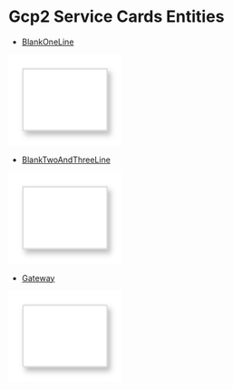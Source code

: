 # Gcp2 Service Cards Entities


- [BlankOneLine](./blank-one-line.md)  
<img src="./blank-one-line.png" width="200"/>

- [BlankTwoAndThreeLine](./blank-two-and-three-line.md)  
<img src="./blank-two-and-three-line.png" width="200"/>

- [Gateway](./gateway.md)  
<img src="./gateway.png" width="200"/>
